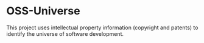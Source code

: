 # OSS-Universe

This project uses intellectual property information (copyright and patents) to identify the universe of software development.
